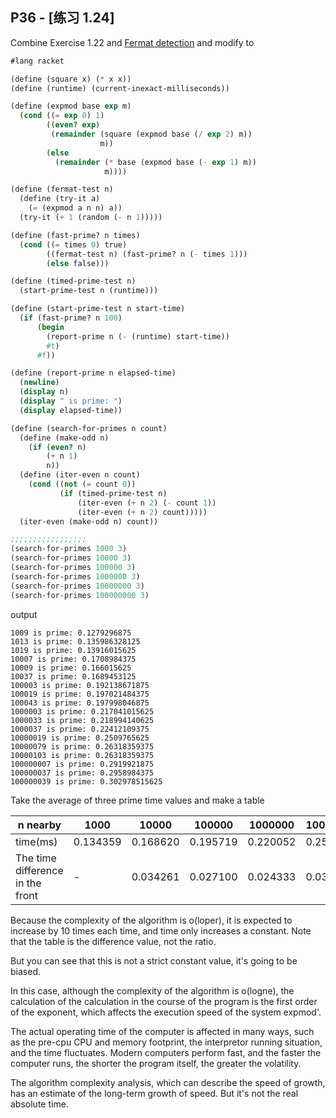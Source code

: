 ## P36 - [练习 1.24]

Combine Exercise 1.22 and [Fermat detection](./fermat_test.md) and modify to

``` Scheme
#lang racket

(define (square x) (* x x))
(define (runtime) (current-inexact-milliseconds)) 

(define (expmod base exp m)
  (cond ((= exp 0) 1)
        ((even? exp)
         (remainder (square (expmod base (/ exp 2) m))
                    m))
        (else
          (remainder (* base (expmod base (- exp 1) m))
                     m))))  

(define (fermat-test n)
  (define (try-it a)
    (= (expmod a n n) a))
  (try-it (+ 1 (random (- n 1)))))

(define (fast-prime? n times)
  (cond ((= times 0) true)
        ((fermat-test n) (fast-prime? n (- times 1)))
        (else false)))

(define (timed-prime-test n)
  (start-prime-test n (runtime)))

(define (start-prime-test n start-time)
  (if (fast-prime? n 100)
      (begin
        (report-prime n (- (runtime) start-time))
        #t)
      #f))

(define (report-prime n elapsed-time)
  (newline)
  (display n)
  (display " is prime: ")
  (display elapsed-time))

(define (search-for-primes n count)
  (define (make-odd n)
    (if (even? n)
        (+ n 1)
        n))
  (define (iter-even n count)
    (cond ((not (= count 0))
           (if (timed-prime-test n)
               (iter-even (+ n 2) (- count 1))
               (iter-even (+ n 2) count)))))
  (iter-even (make-odd n) count))

;;;;;;;;;;;;;;;;;
(search-for-primes 1000 3)
(search-for-primes 10000 3)
(search-for-primes 100000 3)
(search-for-primes 1000000 3)
(search-for-primes 10000000 3)
(search-for-primes 100000000 3)

```

output

```
1009 is prime: 0.1279296875
1013 is prime: 0.135986328125
1019 is prime: 0.13916015625
10007 is prime: 0.1708984375
10009 is prime: 0.166015625
10037 is prime: 0.1689453125
100003 is prime: 0.192138671875
100019 is prime: 0.197021484375
100043 is prime: 0.197998046875
1000003 is prime: 0.217041015625
1000033 is prime: 0.218994140625
1000037 is prime: 0.22412109375
10000019 is prime: 0.2509765625
10000079 is prime: 0.26318359375
10000103 is prime: 0.26318359375
100000007 is prime: 0.2919921875
100000037 is prime: 0.2958984375
100000039 is prime: 0.302978515625
```

Take the average of three prime time values and make a table

| n nearby       | 1000  | 10000  | 100000  | 1000000  | 10000000 | 100000000 |
|-------------|-------|--------|---------|----------|----------|-----------|
| time(ms)     | 0.134359 | 0.168620  | 0.195719  | 0.220052   |0.259115     | 0.296956     |
| The time difference in the front | -  |  0.034261 | 0.027100 | 0.024333 | 0.039062 | 0.037842 |

Because the complexity of the algorithm is o(loper), it is expected to increase by 10 times each time, and time only increases a constant. Note that the table is the difference value, not the ratio.

But you can see that this is not a strict constant value, it's going to be biased.

In this case, although the complexity of the algorithm is o(logne), the calculation of the calculation in the course of the program is the first order of the exponent, which affects the execution speed of the system expmod'.

The actual operating time of the computer is affected in many ways, such as the pre-cpu CPU and memory footprint, the interpretor running situation, and the time fluctuates. Modern computers perform fast, and the faster the computer runs, the shorter the program itself, the greater the volatility.

The algorithm complexity analysis, which can describe the speed of growth, has an estimate of the long-term growth of speed. But it's not the real absolute time.





